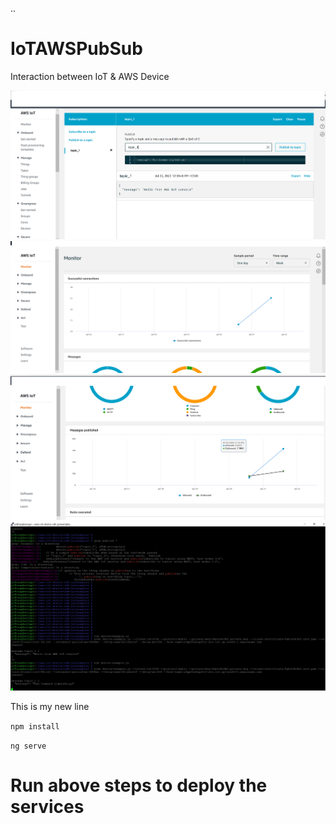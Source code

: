 ..

# IoTAWSPubSub
Interaction between IoT &amp; AWS Device

![](IoTPubSub1.PNG)
![](IoTPubSub2.PNG)
![](IoTPubSub3.PNG)
![](IoTPubSub4.PNG)

This is my new line

`npm install`

`ng serve`

# Run above steps to deploy the services
